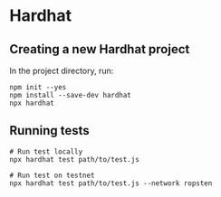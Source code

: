 # Hardhat

## Creating a new Hardhat project

In the project directory, run:
```shell
npm init --yes
npm install --save-dev hardhat
npx hardhat
```

## Running tests
```shell
# Run test locally
npx hardhat test path/to/test.js

# Run test on testnet
npx hardhat test path/to/test.js --network ropsten
```
